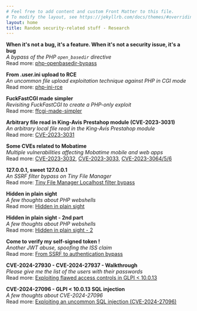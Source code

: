 ```yaml
---
# Feel free to add content and custom Front Matter to this file.
# To modify the layout, see https://jekyllrb.com/docs/themes/#overriding-theme-defaults
layout: home
title: Random security-related stuff - Research
---
```


**When it's not a bug, it's a feature. When it's not a security issue, it's a bug**\
_A bypass of the PHP `open_basedir` directive_\
Read more: [php-openbasedir-bypass](/stuff/2023/01/30/php-bug.html)

**From .user.ini upload to RCE**\
_An uncommon file upload exploitation technique against PHP in CGI mode_\
Read more: [php-ini-rce](/stuff/2023/02/01/php-ini.html)

**FuckFastCGI made simpler**\
_Revisiting FuckFastCGI to create a PHP-only exploit_\
Read more: [ffcgi-made-simpler](/stuff/2023/02/05/php-ffcgi.html)

**Arbitrary file read in King-Avis Prestahop module (CVE-2023-3031)**\
_An arbitrary local file read in the King-Avis Prestahop module_\
Read more: [CVE-2023-3031](/stuff/2023/06/01/cve-2023-3031.html)

**Some CVEs related to Mobatime**\
_Multiple vulnerabilities affecting Mobatime mobile and web apps_\
Read more: [CVE-2023-3032](/stuff/2023/06/01/cve-2023-3032.html), [CVE-2023-3033](/stuff/2023/06/01/cve-2023-3033.html), [CVE-2023-3064/5/6](/stuff/2023/06/02/cve-2023-3064_65_66.html)

**127.0.0.1, sweet 127.0.0.1**\
_An SSRF filter bypass on Tiny File Manager_\
Read more: [Tiny File Manager Localhost filter bypass](/stuff/2023/09/27/tfm_localhost_bypass.html)

**Hidden in plain sight**\
_A few thoughts about PHP webshells_\
Read more: [Hidden in plain sight](/stuff/2023/10/31/hidden-in-plain-sight.html)

**Hidden in plain sight - 2nd part**\
_A few thoughts about PHP webshells_\
Read more: [Hidden in plain sight - 2 ](/stuff/2023/11/05/hidden-in-plain-sight-2.html)

**Come to verify my self-signed token !**\
_Another JWT abuse, spoofing the ISS claim_\
Read more: [From SSRF to authentication bypass](/stuff/2023/12/28/jwt_iss.html)

**CVE-2024-27930 - CVE-2024-27937 - Walkthrough**\
_Please give me the list of the users with their passwords_\
Read more: [Exploiting flawed access controls in GLPI < 10.0.13](/stuff/2024/02/29/glpi-pwned.html)

**CVE-2024-27096 - GLPI < 10.0.13 SQL injection**\
_A few thoughts about CVE-2024-27096_\
Read more: [Exploiting an uncommon SQL injection (CVE-2024-27096)](/stuff/2024/03/24/exploit-CVE-2024-27096.html)